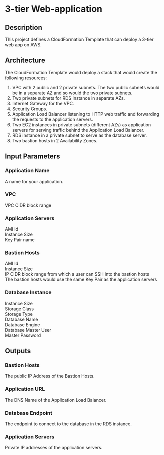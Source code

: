 # 3-tier Web-application

## Description
This project defines a CloudFormation Template that can deploy a 3-tier web app on AWS.

## Architecture
The CloudFormation Template would deploy a stack that would create the following resources:  
1. VPC with 2 public and 2 private subnets. The two public subnets would be in a separate AZ and so would the two private subnets.
1. Two private subnets for RDS Instance in separate AZs.
1. Internet Gateway for the VPC.
1. Security Groups.
1. Application Load Balancer listening to HTTP web traffic and forwarding the requests to the application servers.
1. Two EC2 instances in private subnets (different AZs) as application servers for serving traffic behind the Application Load Balancer.
1. RDS instance in a private subnet to serve as the database server.
1. Two bastion hosts in 2 Availability Zones.

## Input Parameters

### Application Name
A name for your application.  

### VPC
VPC CIDR block range  

### Application Servers
AMI Id  
Instance Size  
Key Pair name  

### Bastion Hosts
AMI Id  
Instance Size  
IP CIDR block range from which a user can SSH into the bastion hosts  
The bastion hosts would use the same Key Pair as the application servers  

### Database Instance
Instance Size  
Storage Class  
Storage Type  
Database Name  
Database Engine  
Database Master User  
Master Password  

## Outputs

### Bastion Hosts
The public IP Address of the Bastion Hosts.

### Application URL
The DNS Name of the Application Load Balancer.

### Database Endpoint
The endpoint to connect to the database in the RDS instance.

### Application Servers
Private IP addresses of the application servers.